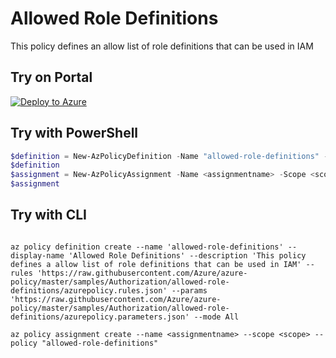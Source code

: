 # Allowed Role Definitions

This policy defines an allow list of role definitions that can be used in IAM

## Try on Portal

[![Deploy to Azure](http://azuredeploy.net/deploybutton.png)](https://portal.azure.com/#blade/Microsoft_Azure_Policy/CreatePolicyDefinitionBlade/uri/https%3A%2F%2Fraw.githubusercontent.com%2FAzure%2Fazure-policy%2Fmaster%2Fsamples%2FAuthorization%2Fallowed-role-definitions%2Fazurepolicy.json)

## Try with PowerShell

````powershell
$definition = New-AzPolicyDefinition -Name "allowed-role-definitions" -DisplayName "Allowed Role Definitions" -description "This policy defines an allow list of role definitions that can be used in IAM" -Policy 'https://raw.githubusercontent.com/Azure/azure-policy/master/samples/Authorization/allowed-role-definitions/azurepolicy.rules.json' -Parameter 'https://raw.githubusercontent.com/Azure/azure-policy/master/samples/Authorization/allowed-role-definitions/azurepolicy.parameters.json' -Mode All
$definition
$assignment = New-AzPolicyAssignment -Name <assignmentname> -Scope <scope>  -roleDefinitionIds <Approved Role Definitions> -PolicyDefinition $definition
$assignment 
````



## Try with CLI

````cli

az policy definition create --name 'allowed-role-definitions' --display-name 'Allowed Role Definitions' --description 'This policy defines a allow list of role definitions that can be used in IAM' --rules 'https://raw.githubusercontent.com/Azure/azure-policy/master/samples/Authorization/allowed-role-definitions/azurepolicy.rules.json' --params 'https://raw.githubusercontent.com/Azure/azure-policy/master/samples/Authorization/allowed-role-definitions/azurepolicy.parameters.json' --mode All

az policy assignment create --name <assignmentname> --scope <scope> --policy "allowed-role-definitions" 

````
